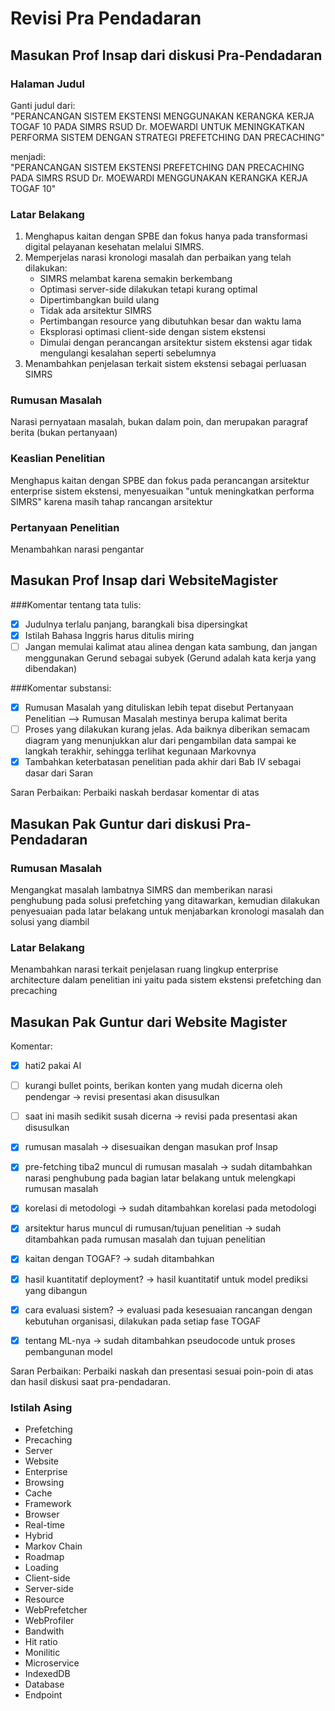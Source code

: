# Revisi Pra Pendadaran

## Masukan Prof Insap dari diskusi Pra-Pendadaran

### Halaman Judul
Ganti judul dari:  
"PERANCANGAN SISTEM EKSTENSI MENGGUNAKAN KERANGKA KERJA TOGAF 10 PADA SIMRS RSUD Dr. MOEWARDI UNTUK MENINGKATKAN PERFORMA SISTEM DENGAN STRATEGI PREFETCHING DAN PRECACHING"

menjadi:  
"PERANCANGAN SISTEM EKSTENSI PREFETCHING DAN PRECACHING PADA SIMRS RSUD Dr. MOEWARDI MENGGUNAKAN KERANGKA KERJA TOGAF 10"

### Latar Belakang
1. Menghapus kaitan dengan SPBE dan fokus hanya pada transformasi digital pelayanan kesehatan melalui SIMRS.
2. Memperjelas narasi kronologi masalah dan perbaikan yang telah dilakukan:
   - SIMRS melambat karena semakin berkembang
   - Optimasi server-side dilakukan tetapi kurang optimal
   - Dipertimbangkan build ulang
   - Tidak ada arsitektur SIMRS
   - Pertimbangan resource yang dibutuhkan besar dan waktu lama
   - Eksplorasi optimasi client-side dengan sistem ekstensi
   - Dimulai dengan perancangan arsitektur sistem ekstensi agar tidak mengulangi kesalahan seperti sebelumnya
3. Menambahkan penjelasan terkait sistem ekstensi sebagai perluasan SIMRS

### Rumusan Masalah
Narasi pernyataan masalah, bukan dalam poin, dan merupakan paragraf berita (bukan pertanyaan)

### Keaslian Penelitian
Menghapus kaitan dengan SPBE dan fokus pada perancangan arsitektur enterprise sistem ekstensi, menyesuaikan "untuk meningkatkan performa SIMRS" karena masih tahap rancangan arsitektur

### Pertanyaan Penelitian
Menambahkan narasi pengantar

## Masukan Prof Insap dari WebsiteMagister

###Komentar tentang tata tulis:

- [x] Judulnya terlalu panjang, barangkali bisa dipersingkat
- [x] Istilah Bahasa Inggris harus ditulis miring
- [ ] Jangan memulai kalimat atau alinea dengan kata sambung, dan jangan menggunakan Gerund sebagai subyek (Gerund adalah kata kerja yang dibendakan)

###Komentar substansi:

- [x] Rumusan Masalah yang dituliskan lebih tepat disebut Pertanyaan Penelitian --> Rumusan Masalah mestinya berupa kalimat berita
- [ ] Proses yang dilakukan kurang jelas. Ada baiknya diberikan semacam diagram yang menunjukkan alur dari pengambilan data sampai ke langkah terakhir, sehingga terlihat kegunaan Markovnya
- [x] Tambahkan keterbatasan penelitian pada akhir dari Bab IV sebagai dasar dari Saran

Saran Perbaikan:
Perbaiki naskah berdasar komentar di atas

## Masukan Pak Guntur dari diskusi Pra-Pendadaran

### Rumusan Masalah
Mengangkat masalah lambatnya SIMRS dan memberikan narasi penghubung pada solusi prefetching yang ditawarkan, kemudian dilakukan penyesuaian pada latar belakang untuk menjabarkan kronologi masalah dan solusi yang diambil

### Latar Belakang
Menambahkan narasi terkait penjelasan ruang lingkup enterprise architecture dalam penelitian ini yaitu pada sistem ekstensi prefetching dan precaching

## Masukan Pak Guntur dari Website Magister
Komentar:
- [x] hati2 pakai AI
- [ ] kurangi bullet points, berikan konten yang mudah dicerna oleh pendengar -> revisi presentasi akan disusulkan
- [ ] saat ini masih sedikit susah dicerna -> revisi pada presentasi akan disusulkan

- [x] rumusan masalah -> disesuaikan dengan masukan prof Insap
- [x] pre-fetching tiba2 muncul di rumusan masalah -> sudah ditambahkan narasi penghubung pada bagian latar belakang untuk melengkapi rumusan masalah

- [x] korelasi di metodologi -> sudah ditambahkan korelasi pada metodologi

- [x] arsitektur harus muncul di rumusan/tujuan penelitian -> sudah ditambahkan pada rumusan masalah dan tujuan penelitian
- [x] kaitan dengan TOGAF? -> sudah ditambahkan

- [x] hasil kuantitatif deployment? -> hasil kuantitatif untuk model prediksi yang dibangun

- [x] cara evaluasi sistem? -> evaluasi pada kesesuaian rancangan dengan kebutuhan organisasi, dilakukan pada setiap fase TOGAF
- [x] tentang ML-nya -> sudah ditambahkan pseudocode untuk proses pembangunan model

Saran Perbaikan:
Perbaiki naskah dan presentasi sesuai poin-poin di atas dan hasil diskusi saat pra-pendadaran.

### Istilah Asing

- Prefetching
- Precaching
- Server
- Website
- Enterprise
- Browsing
- Cache
- Framework
- Browser
- Real-time
- Hybrid
- Markov Chain
- Roadmap
- Loading
- Client-side
- Server-side
- Resource
- WebPrefetcher
- WebProfiler
- Bandwith
- Hit ratio
- Monilitic
- Microservice
- IndexedDB
- Database
- Endpoint